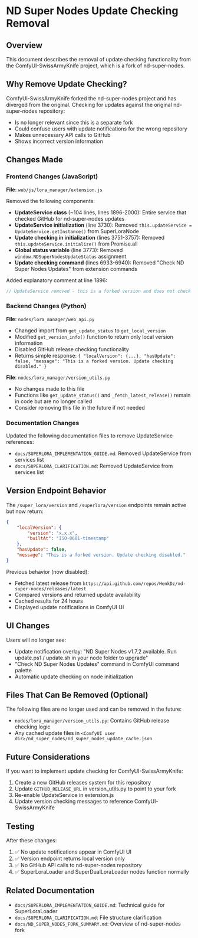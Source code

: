 # ND Super Nodes Update Checking Removal

## Overview

This document describes the removal of update checking functionality from the ComfyUI-SwissArmyKnife project, which is a fork of nd-super-nodes.

## Why Remove Update Checking?

ComfyUI-SwissArmyKnife forked the nd-super-nodes project and has diverged from the original. Checking for updates against the original nd-super-nodes repository:

- Is no longer relevant since this is a separate fork
- Could confuse users with update notifications for the wrong repository
- Makes unnecessary API calls to GitHub
- Shows incorrect version information

## Changes Made

### Frontend Changes (JavaScript)

**File**: `web/js/lora_manager/extension.js`

Removed the following components:

- **UpdateService class** (~104 lines, lines 1896-2000): Entire service that checked GitHub for nd-super-nodes updates
- **UpdateService initialization** (line 3730): Removed `this.updateService = UpdateService.getInstance()` from SuperLoraNode
- **Update checking in initialization** (lines 3751-3757): Removed `this.updateService.initialize()` from Promise.all
- **Global status variable** (line 3773): Removed `window.NDSuperNodesUpdateStatus` assignment
- **Update checking command** (lines 6933-6940): Removed "Check ND Super Nodes Updates" from extension commands

Added explanatory comment at line 1896:

```javascript
// UpdateService removed - this is a forked version and does not check for nd-super-nodes updates
```

### Backend Changes (Python)

**File**: `nodes/lora_manager/web_api.py`

- Changed import from `get_update_status` to `get_local_version`
- Modified `get_version_info()` function to return only local version information
- Disabled GitHub release checking functionality
- Returns simple response: `{ "localVersion": {...}, "hasUpdate": false, "message": "This is a forked version. Update checking disabled." }`

**File**: `nodes/lora_manager/version_utils.py`

- No changes made to this file
- Functions like `get_update_status()` and `_fetch_latest_release()` remain in code but are no longer called
- Consider removing this file in the future if not needed

### Documentation Changes

Updated the following documentation files to remove UpdateService references:

- `docs/SUPERLORA_IMPLEMENTATION_GUIDE.md`: Removed UpdateService from services list
- `docs/SUPERLORA_CLARIFICATION.md`: Removed UpdateService from services list

## Version Endpoint Behavior

The `/super_lora/version` and `/superlora/version` endpoints remain active but now return:

```json
{
    "localVersion": {
        "version": "x.x.x",
        "builtAt": "ISO-8601-timestamp"
    },
    "hasUpdate": false,
    "message": "This is a forked version. Update checking disabled."
}
```

Previous behavior (now disabled):

- Fetched latest release from `https://api.github.com/repos/HenkDz/nd-super-nodes/releases/latest`
- Compared versions and returned update availability
- Cached results for 24 hours
- Displayed update notifications in ComfyUI UI

## UI Changes

Users will no longer see:

- Update notification overlay: "ND Super Nodes v1.7.2 available. Run update.ps1 / update.sh in your node folder to upgrade"
- "Check ND Super Nodes Updates" command in ComfyUI command palette
- Automatic update checking on node initialization

## Files That Can Be Removed (Optional)

The following files are no longer used and can be removed in the future:

- `nodes/lora_manager/version_utils.py`: Contains GitHub release checking logic
- Any cached update files in `<ComfyUI user dir>/nd_super_nodes/nd_super_nodes_update_cache.json`

## Future Considerations

If you want to implement update checking for ComfyUI-SwissArmyKnife:

1. Create a new GitHub releases system for this repository
2. Update `GITHUB_RELEASE_URL` in version_utils.py to point to your fork
3. Re-enable UpdateService in extension.js
4. Update version checking messages to reference ComfyUI-SwissArmyKnife

## Testing

After these changes:

1. ✅ No update notifications appear in ComfyUI UI
2. ✅ Version endpoint returns local version only
3. ✅ No GitHub API calls to nd-super-nodes repository
4. ✅ SuperLoraLoader and SuperDualLoraLoader nodes function normally

## Related Documentation

- `docs/SUPERLORA_IMPLEMENTATION_GUIDE.md`: Technical guide for SuperLoraLoader
- `docs/SUPERLORA_CLARIFICATION.md`: File structure clarification
- `docs/ND_SUPER_NODES_FORK_SUMMARY.md`: Overview of nd-super-nodes fork
